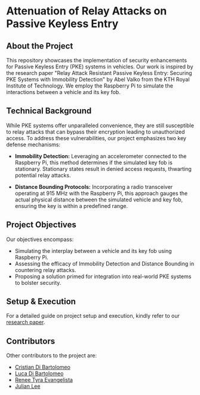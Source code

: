 # Attenuation of Relay Attacks on Passive Keyless Entry

## About the Project

This repository showcases the implementation of security enhancements for Passive Keyless Entry (PKE) systems in vehicles. Our work is inspired by the research paper "Relay Attack Resistant Passive Keyless Entry: Securing PKE Systems with Immobility Detection" by Abel Valko from the KTH Royal Institute of Technology. We employ the Raspberry Pi to simulate the interactions between a vehicle and its key fob.

## Technical Background

While PKE systems offer unparalleled convenience, they are still susceptible to relay attacks that can bypass their encryption leading to unauthorized access. To address these vulnerabilities, our project emphasizes two key defense mechanisms:

- **Immobility Detection:** Leveraging an accelerometer connected to the Raspberry Pi, this method determines if the simulated key fob is stationary. Stationary states result in denied access requests, thwarting potential relay attacks.
  
- **Distance Bounding Protocols:** Incorporating a radio transceiver operating at 915 MHz with the Raspberry Pi, this approach gauges the actual physical distance between the simulated vehicle and key fob, ensuring the key is within a predefined range.

## Project Objectives

Our objectives encompass:
- Simulating the interplay between a vehicle and its key fob using Raspberry Pi.
- Assessing the efficacy of Immobility Detection and Distance Bounding in countering relay attacks.
- Proposing a solution primed for integration into real-world PKE systems to bolster security.

## Setup & Execution

For a detailed guide on project setup and execution, kindly refer to our [research paper](https://github.com/JacYuan1/Attenuation-of-Relay-Attacks-on-Passive-Keyless-Entry/blob/main/Capstone%20-%20Final%20Paper.pdf).

## Contributors

Other contributors to the project are:

- [Cristian Di Bartolomeo](https://www.linkedin.com/in/dibarc/)
- [Luca Di Bartolomeo](https://www.linkedin.com/in/dibartolomeoluca/)
- [Renee Tyra Evangelista](https://www.linkedin.com/in/rtyraevangelista/)
- [Julian Lee](https://www.linkedin.com/in/julianlee1111/)
